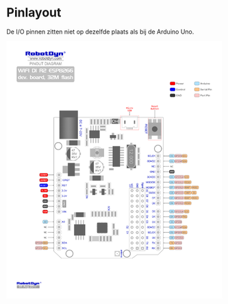 # Pinlayout

De I/O pinnen zitten niet op dezelfde plaats als bij de Arduino Uno.  

![Pinlayout](./assets/ESP8266PinLayout.jpg)